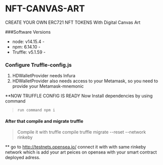 # NFT-CANVAS-ART
CREATE YOUR OWN ERC721 NFT TOKENS With  Digital Canvas Art 

###Software Versions
- node: v14.15.4 - 
- npm: 6.14.10 - 
- Truffle: v5.1.59 - 

### Configure Truffle-config.js
1. HDWalletProvider needs Infura
2. HDWalletProvider also needs access to your Metamask, so you need to provide your Metamask-mnemonic

**NOW TRUFFLE CONFIG IS READY
Now Install dependencies by using command

> ``` run command npm i ```
#### After that compile and migrate truffle
>  Compile it with truffle compile
>  truffle migrate --reset --network rinkeby

** go to http://testnets.opensea.io/ connect it with with same rinkeby network which is 
add your art peices on opensea  with your smart contract deployed adress.


